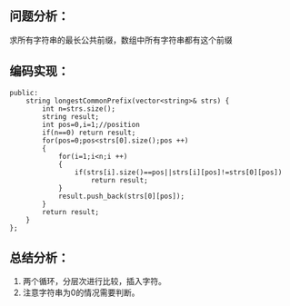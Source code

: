## 问题分析：
求所有字符串的最长公共前缀，数组中所有字符串都有这个前缀
## 编码实现：
```class Solution {
public:
    string longestCommonPrefix(vector<string>& strs) {
        int n=strs.size();
        string result;
        int pos=0,i=1;//position
        if(n==0) return result;
        for(pos=0;pos<strs[0].size();pos ++)
        {
            for(i=1;i<n;i ++)
            {
                if(strs[i].size()==pos||strs[i][pos]!=strs[0][pos])
                    return result;
            }  
            result.push_back(strs[0][pos]);
        } 
        return result;
    }
};
```
## 总结分析：
1. 两个循环，分层次进行比较，插入字符。
2. 注意字符串为0的情况需要判断。
